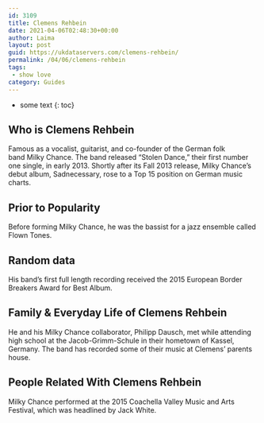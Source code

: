 ```yaml
---
id: 3109
title: Clemens Rehbein
date: 2021-04-06T02:48:30+00:00
author: Laima
layout: post
guid: https://ukdataservers.com/clemens-rehbein/
permalink: /04/06/clemens-rehbein
tags:
 - show love
category: Guides
---
```


* some text
{: toc}


## Who is Clemens Rehbein
                  
                  
                  
Famous as a vocalist, guitarist, and co-founder of the German folk band Milky Chance. The band released &#8220;Stolen Dance,&#8221; their first number one single, in early 2013. Shortly after its Fall 2013 release, Milky Chance&#8217;s debut album, Sadnecessary, rose to a Top 15 position on German music charts.
                  
              
            
              
            
                
                
                
## Prior to Popularity
                  
                  
                  
Before forming Milky Chance, he was the bassist for a jazz ensemble called Flown Tones.
                  
              
            
              
            
                
                
                
## Random data
                  
                  
                  
His band&#8217;s first full length recording received the 2015 European Border Breakers Award for Best Album.
                  
              
            
              
            
                
                
                
## Family & Everyday Life of Clemens Rehbein
                  
                  
                  
He and his Milky Chance collaborator, Philipp Dausch, met while attending high school at the Jacob-Grimm-Schule in their hometown of Kassel, Germany. The band has recorded some of their music at Clemens&#8217; parents house.
                  
              
            
              
            
                
                
                
## People Related With Clemens Rehbein
                  
                  
                  
Milky Chance performed at the 2015 Coachella Valley Music and Arts Festival, which was headlined by Jack White.
                  
              
            
              
            
                
              
            
              
              
            
            
              
            
          
          
          